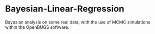# Bayesian-Linear-Regression
 Bayesian analysis on some real data, with the use of MCMC simulations within the OpenBUGS software.
